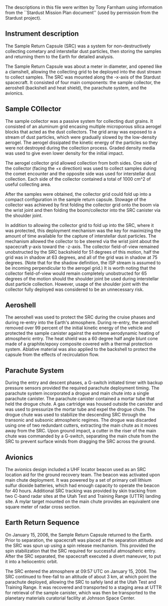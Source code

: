 
 
 
The descriptions in this file were written by Tony Farnham using
information from the ``Stardust Mission Plan document'' (used by
permission from the Stardust project).
 
 
Instrument description
-----------------------
 
The Sample Return Capsule (SRC) was a system for non-destructively
collecting cometary and interstellar dust particles, then storing the
samples and returning them to the Earth for detailed analysis.
 
The Sample Return Capsule was about a meter in diameter, and opened
like a clamshell, allowing the collecting grid to be deployed into the
dust stream to collect samples.  The SRC was mounted along the -x-axis
of the Stardust spacecraft.  It consisted of four main components: the
sample collector, the aeroshell (backshell and heat shield), the
parachute system, and the avionics.
 
   Sample COllector
   ----------------
 
   The sample collector was a passive system for collecting dust
   grains.  It consisted of an aluminum grid encasing multiple
   microporous silica aerogel blocks that acted as the dust
   collectors.  The grid array was exposed to a stream of dust
   particles, which were gradually slowed by the low-density aerogel.
   The aerogel dissipated the kinetic energy of the particles so they
   were not destroyed during the collection process.  Graded density
   media was used to give even lower density for the initial impact.
 
   The aerogel collector grid allowed collection from both sides.  One
   side of the collector (facing the +x direction) was used to collect
   samples during the comet encounter and the opposite side was used
   for interstellar dust collection.  Each side of the collector
   contained a total of 1000 cm^2 of useful collecting area.
 
 
   After the samples were obtained, the collector grid could fold up
   into a compact configuration in the sample return capsule.  Stowage
   of the collector was achieved by first folding the collector grid
   onto the boom via the wrist joint and then folding the boom/collector
   into the SRC canister via the shoulder joint.
 
   In addition to allowing the collector grid to fold up into the SRC,
   where it was protected, this deployment mechanism was the key for
   maximizing the amount of time available for the capture of
   interstellar dust particles. The mechanism allowed the collector to
   be steered via the wrist joint about the spacecraft y-axis toward
   the -z-axis. The collector field-of-view remained unobstructed by
   the SRC backshield for 51 degrees of this motion, half the grid was
   in shadow at 63 degrees, and all of the grid was in shadow at 75
   degrees.  (Note that for the shadow definition, the ISP stream is
   assumed to be incoming perpendicular to the aerogel grid.) It is
   worth noting that the collector field-of-view would remain
   completely unobstructed for 65 degrees of the motion should the
   shoulder joint be used during interstellar dust particle
   collection.  However, usage of the shoulder joint with the
   collector fully deployed was considered to be an unnecessary risk.
 
 
   Aeroshell
   ---------
 
   The aeroshell was used to protect the SRC during the cruise phases
   and during re-entry into the Earth's atmosphere.  During re-entry,
   the aeroshell removed over 99 percent of the initial kinetic energy
   of the vehicle and protected the sample canister against the extreme
   aerodynamic heating of atmospheric entry.  The heat shield was a 60
   degree half angle blunt cone made of a graphite/epoxy composite
   covered with a thermal protection system.  Ablative material was
   also applied to the backshell to protect the capsule from the
   effects of recirculation flow.
 
 
   Parachute System
   ----------------
 
   During the entry and descent phases, a G-switch initiated timer with
   backup pressure sensors provided the required parachute deployment
   timing.  The parachute system incorporated a drogue and main chute
   into a single parachute canister.  The parachute canister contained a
   mortar tube that held the drogue chute. A gas cartridge was housed
   outside the canister and was used to pressurize the mortar tube and
   expel the drogue chute.  The drogue chute was used to stabilize the
   descending SRC through the transonic and subsonic atmospheric
   regimes. The drogue was discarded using one of two redundant cutters,
   extracting the main chute as it moves away from the SRC. Upon ground
   impact, a cutter in the riser of the main chute was commanded by a
   G-switch, separating the main chute from the SRC to prevent surface
   winds from dragging the SRC across the ground.
 
 
   Avionics
   --------
 
   The avionics design included a UHF locator beacon used as an SRC
   location aid for the ground recovery team.  The beacon was activated
   upon main chute deployment.  It was powered by a set of primary cell
   lithium sulfur dioxide batteries, which had enough capacity to
   operate the beacon for 40 hours. Additional SRC tracking was provided
   by skin tracking from two C-band radar sites at the Utah Test and
   Training Range (UTTR) landing site. A mylar target mounted on the main
   chute provides an equivalent one square meter of radar cross section.
 
 
Earth Return Sequence
---------------------
 
On January 15, 2006, the Sample Return Capsule returned to the Earth.
Prior to separation, the spacecraft was placed at the separation
attitude and the SRC was spun up using a spin release mechanism. This
provided the spin stabilization that the SRC required for successful
atmospheric entry.  After the SRC separated, the spacecraft executed a
divert maneuver, to put it into a heliocentric orbit.
 
The SRC entered the atmosphere at 09:57 UTC on January 15, 2006.  The
SRC continued to free-fall to an altitude of about 3 km, at which
point the parachute deployed, allowing the SRC to safely land at the
Utah Test and Training Range.  It was recovered and transported to a
staging area at UTTR for retrieval of the sample canister, which was
then be transported to the planetary materials curatorial facility at
Johnson Space Center.

        
